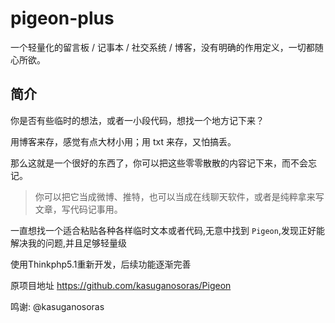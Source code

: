 # pigeon-plus

一个轻量化的留言板 / 记事本 / 社交系统 / 博客，没有明确的作用定义，一切都随心所欲。


## 简介

你是否有些临时的想法，或者一小段代码，想找一个地方记下来？

用博客来存，感觉有点大材小用；用 txt 来存，又怕搞丢。

那么这就是一个很好的东西了，你可以把这些零零散散的内容记下来，而不会忘记。

> 你可以把它当成微博、推特，也可以当成在线聊天软件，或者是纯粹拿来写文章，写代码记事用。


一直想找一个适合粘贴各种各样临时文本或者代码,无意中找到 `Pigeon`,发现正好能解决我的问题,并且足够轻量级

使用Thinkphp5.1重新开发，后续功能逐渐完善

原项目地址 https://github.com/kasuganosoras/Pigeon

鸣谢: @kasuganosoras
